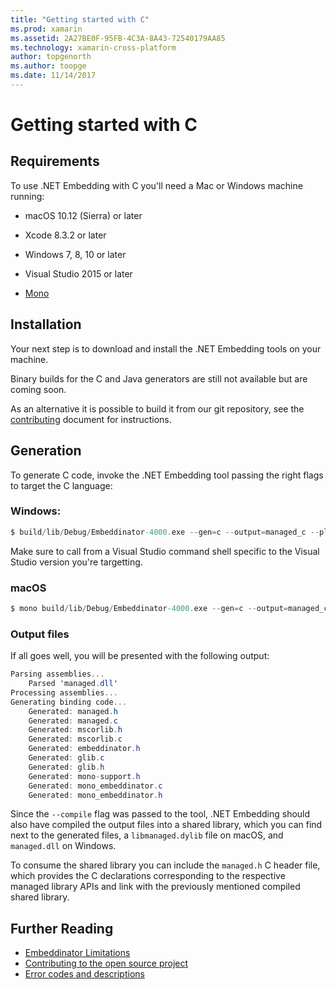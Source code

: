 ```yaml
---
title: "Getting started with C"
ms.prod: xamarin
ms.assetid: 2A27BE0F-95FB-4C3A-8A43-72540179AA85
ms.technology: xamarin-cross-platform
author: topgenorth
ms.author: toopge
ms.date: 11/14/2017
---
```


# Getting started with C


## Requirements

To use .NET Embedding with C you'll need a Mac or Windows machine running:

* macOS 10.12 (Sierra) or later
* Xcode 8.3.2 or later

* Windows 7, 8, 10 or later
* Visual Studio 2015 or later

* [Mono](http://www.mono-project.com/download/)


## Installation

Your next step is to download and install the .NET Embedding tools on your machine.

Binary builds for the C and Java generators are still not available but are coming soon.

As an alternative it is possible to build it from our git repository, see the [contributing](https://github.com/mono/Embeddinator-4000/blob/master/docs/Contributing.md) document for instructions.


## Generation

To generate C code, invoke the .NET Embedding tool passing the right flags to target the C language:

### Windows:

```csharp
$ build/lib/Debug/Embeddinator-4000.exe --gen=c --output=managed_c --platform=windows --compile managed.dll
```

Make sure to call from a Visual Studio command shell specific to the Visual Studio version you're targetting.

### macOS

```csharp
$ mono build/lib/Debug/Embeddinator-4000.exe --gen=c --output=managed_c --platform=macos --compile managed.dll
```

### Output files

If all goes well, you will be presented with the following output:

```csharp
Parsing assemblies...
    Parsed 'managed.dll'
Processing assemblies...
Generating binding code...
    Generated: managed.h
    Generated: managed.c
    Generated: mscorlib.h
    Generated: mscorlib.c
    Generated: embeddinator.h
    Generated: glib.c
    Generated: glib.h
    Generated: mono-support.h
    Generated: mono_embeddinator.c
    Generated: mono_embeddinator.h
```

Since the `--compile` flag was passed to the tool, .NET Embedding should also have compiled the output files into a shared library, which you can find next to the generated files, a `libmanaged.dylib` file on macOS, and `managed.dll` on Windows.

To consume the shared library you can include the `managed.h` C header file, which provides the C declarations corresponding to the respective managed library APIs and link with the previously mentioned compiled shared library.

## Further Reading

* [Embeddinator Limitations](~/tools/dotnet-embedding/limitations.md)
* [Contributing to the open source project](https://github.com/mono/Embeddinator-4000/blob/master/docs/Contributing.md)
* [Error codes and descriptions](~/tools/dotnet-embedding/errors.md)
